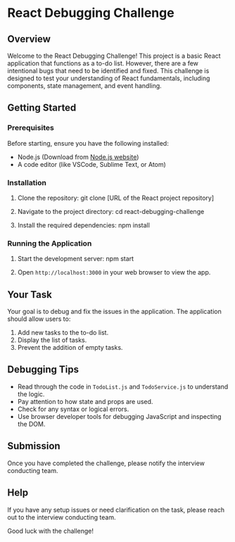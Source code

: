 # React Debugging Challenge

## Overview
Welcome to the React Debugging Challenge! This project is a basic React application that functions as a to-do list. However, there are a few intentional bugs that need to be identified and fixed. This challenge is designed to test your understanding of React fundamentals, including components, state management, and event handling.

## Getting Started

### Prerequisites
Before starting, ensure you have the following installed:
- Node.js (Download from [Node.js website](https://nodejs.org/))
- A code editor (like VSCode, Sublime Text, or Atom)

### Installation
1. Clone the repository:
git clone [URL of the React project repository]

2. Navigate to the project directory:
cd react-debugging-challenge

3. Install the required dependencies:
npm install


### Running the Application
1. Start the development server:
npm start

2. Open `http://localhost:3000` in your web browser to view the app.

## Your Task
Your goal is to debug and fix the issues in the application. The application should allow users to:
1. Add new tasks to the to-do list.
2. Display the list of tasks.
3. Prevent the addition of empty tasks.

## Debugging Tips
- Read through the code in `TodoList.js` and `TodoService.js` to understand the logic.
- Pay attention to how state and props are used.
- Check for any syntax or logical errors.
- Use browser developer tools for debugging JavaScript and inspecting the DOM.

## Submission
Once you have completed the challenge, please notify the interview conducting team.

## Help
If you have any setup issues or need clarification on the task, please reach out to the interview conducting team.

Good luck with the challenge!
